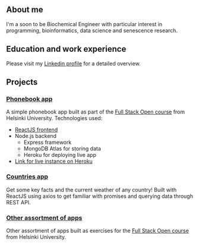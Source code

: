 ## About me
I'm a soon to be Biochemical Engineer with particular interest in programming, bioinformatics, data science and senescence research.

## Education and work experience
Please visit my [Linkedin profile](https://www.linkedin.com/in/leonardopl/) for a detailed overview.

## Projects
### [Phonebook app](https://github.com/leonardopl/full-stack-open-2021-part3)
A simple phonebook app built as part of the [Full Stack Open course](https://fullstackopen.com/en/) from Helsinki University. Technologies used:
- [ReactJS frontend](https://github.com/leonardopl/full-stack-open-2020/tree/main/part2/phonebook)
- Node.js backend
  - Express framework
  - MongoDB Atlas for storing data
  - Heroku for deploying live app
- [Link for live instance on Heroku](https://powerful-reef-17205.herokuapp.com/)

### [Countries app](https://github.com/leonardopl/full-stack-open-2020/tree/main/part2/countries)
Get some key facts and the current weather of any country! Built with ReactJS using axios to get familiar with promises and querying data through REST API.

### [Other assortment of apps](https://github.com/leonardopl/full-stack-open-2020/)
Other assortment of apps built as exercises for the [Full Stack Open course](https://fullstackopen.com/en/) from Helsinki University.
